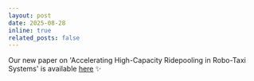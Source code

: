 ```yaml
---
layout: post
date: 2025-08-28
inline: true
related_posts: false
---
```


Our new paper on 'Accelerating High-Capacity Ridepooling in Robo-Taxi Systems' is available [here](https://arxiv.org/abs/2505.07776) :sparkles:
